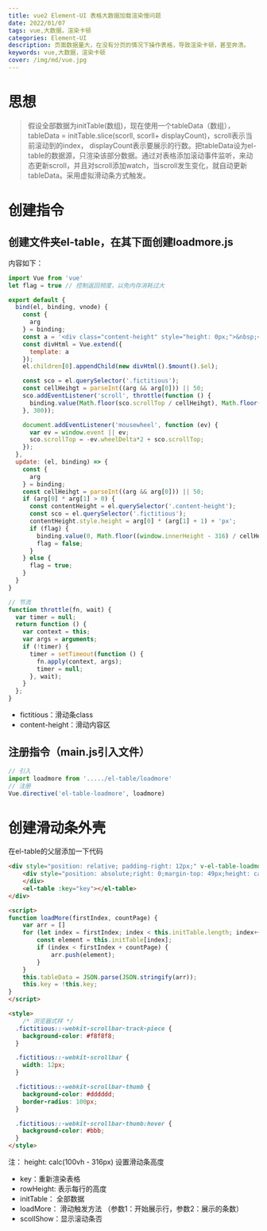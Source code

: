 ```yaml
---
title: vue2 Element-UI 表格大数据加载渲染慢问题
date: 2022/01/07
tags: vue,大数据，渲染卡顿
categories: Element-UI
description: 页面数据量大，在没有分页的情况下操作表格，导致渲染卡顿，甚至奔溃。
keywords: vue,大数据，渲染卡顿
cover: /img/md/vue.jpg
---
```


# 思想
>假设全部数据为initTable(数组)，现在使用一个tableData（数组），tableData = initTable.slice(scorll, scorll+ displayCount)，scroll表示当前滚动到的index， displayCount表示要展示的行数。把tableData设为el-table的数据源，只渲染该部分数据。通过对表格添加滚动事件监听，来动态更新scroll，并且对scroll添加watch，当scroll发生变化，就自动更新tableData。采用虚拟滑动条方式触发。

# 创建指令

## 创建文件夹el-table，在其下面创建loadmore.js

内容如下：
```javascript
import Vue from 'vue'
let flag = true // 控制返回频度，以免内存消耗过大

export default {
  bind(el, binding, vnode) {
    const {
      arg
    } = binding;
    const a = '<div class="content-height" style="height: 0px;">&nbsp;</div>';
    const divHtml = Vue.extend({
      template: a
    });
    el.children[0].appendChild(new divHtml().$mount().$el);

    const sco = el.querySelector('.fictitious');
    const cellHeihgt = parseInt((arg && arg[0])) || 50;
    sco.addEventListener('scroll', throttle(function () {
      binding.value(Math.floor(sco.scrollTop / cellHeihgt), Math.floor(sco.clientHeight / cellHeihgt));
    }, 300));

    document.addEventListener('mousewheel', function (ev) {
      var ev = window.event || ev;
      sco.scrollTop = -ev.wheelDelta*2 + sco.scrollTop;
    });
  },
  update: (el, binding) => {
    const {
      arg
    } = binding;
    const cellHeihgt = parseInt((arg && arg[0])) || 50;
    if (arg[0] * arg[1] > 0) {
      const contentHeight = el.querySelector('.content-height');
      const sco = el.querySelector('.fictitious');
      contentHeight.style.height = arg[0] * (arg[1] + 1) + 'px';
      if (flag) {
        binding.value(0, Math.floor((window.innerHeight - 316) / cellHeihgt));
        flag = false;
      }
    } else {
      flag = true;
    }
  }
}

// 节流
function throttle(fn, wait) {
  var timer = null;
  return function () {
    var context = this;
    var args = arguments;
    if (!timer) {
      timer = setTimeout(function () {
        fn.apply(context, args);
        timer = null;
      }, wait);
    }
  };
}
```
- fictitious：滑动条class
- content-height：滑动内容区


## 注册指令（main.js引入文件）
```javascript
// 引入
import loadmore from '...../el-table/loadmore'
// 注册
Vue.directive('el-table-loadmore', loadmore)
```

# 创建滑动条外壳

在el-table的父层添加一下代码

```html
<div style="position: relative; padding-right: 12px;" v-el-table-loadmore:[[rowHeight,initTable.length]]="loadMore">
    <div style="position: absolute;right: 0;margin-top: 49px;height: calc(100vh - 316px);overflow-y: auto;width: 12px;" class="fictitious" v-show="scollShow">
    </div>
    <el-table :key="key"></el-table>
</div>

<script>
function loadMore(firstIndex, countPage) {
    var arr = []
    for (let index = firstIndex; index < this.initTable.length; index++) {
        const element = this.initTable[index];
        if (index < firstIndex + countPage) {
            arr.push(element);
        }
    }
    this.tableData = JSON.parse(JSON.stringify(arr));
    this.key = !this.key;
}
</script>

<style>
    /* 浏览器式样 */
  .fictitious::-webkit-scrollbar-track-piece {
    background-color: #f8f8f8;
  }

  .fictitious::-webkit-scrollbar {
    width: 12px;
  }

  .fictitious::-webkit-scrollbar-thumb {
    background-color: #dddddd;
    border-radius: 100px;
  }

  .fictitious::-webkit-scrollbar-thumb:hover {
    background-color: #bbb;
  }
</style>
```
注： height: calc(100vh - 316px) 设置滑动条高度

- key：重新渲染表格
- rowHeight: 表示每行的高度
- initTable： 全部数据
- loadMore： 滑动触发方法 （参数1：开始展示行，参数2：展示的条数）
- scollShow：显示滚动条否
